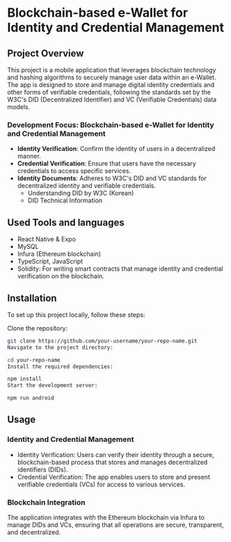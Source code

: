 # Blockchain-based e-Wallet for Identity and Credential Management

## Project Overview

This project is a mobile application that leverages blockchain technology and hashing algorithms to securely manage user data within an e-Wallet. The app is designed to store and manage digital identity credentials and other forms of verifiable credentials, following the standards set by the W3C's DID (Decentralized Identifier) and VC (Verifiable Credentials) data models.

### Development Focus: Blockchain-based e-Wallet for Identity and Credential Management

- **Identity Verification**: Confirm the identity of users in a decentralized manner.
- **Credential Verification**: Ensure that users have the necessary credentials to access specific services.
- **Identity Documents**: Adheres to W3C's DID and VC standards for decentralized identity and verifiable credentials.
   - Understanding DID by W3C (Korean)
   - DID Technical Information
  
## Used Tools and languages
- React Native & Expo
- MySQL
- Infura (Ethereum blockchain)
- TypeScript, JavaScript
- Solidity: For writing smart contracts that manage identity and credential verification on the blockchain.

## Installation
To set up this project locally, follow these steps:

Clone the repository:

```sh
git clone https://github.com/your-username/your-repo-name.git
Navigate to the project directory:
```

```sh
cd your-repo-name
Install the required dependencies:
```

```sh
npm install
Start the development server:
```

```sh
npm run android
```

## Usage
### Identity and Credential Management
- Identity Verification: Users can verify their identity through a secure, blockchain-based process that stores and manages decentralized identifiers (DIDs).
- Credential Verification: The app enables users to store and present verifiable credentials (VCs) for access to various services.
### Blockchain Integration
The application integrates with the Ethereum blockchain via Infura to manage DIDs and VCs, ensuring that all operations are secure, transparent, and decentralized.
